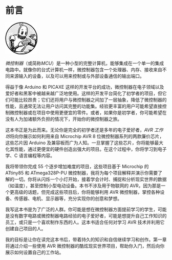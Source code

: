 # 前言

![](img/nsp-boxall502581-ct.jpg)

*微控制器*（或简称*MCU*）是一种小型的完整计算机，能够集成在一个单一的集成电路中。就像你的台式计算机一样，微控制器包含一个处理器、内存、接收来自不同来源输入的设备，以及可以用来控制或与外部设备通信的输出端口。

得益于像 Arduino 和 PICAXE 这样的开发平台的成功，微控制器在电子领域以及爱好者和黑客中被越来越广泛地使用。这样的开发平台简化了初学者的项目，但它们可能比较昂贵；它们还将用户与微控制器之间加了一层抽象，降低了微控制器的性能，且通常无法让用户访问其完整的功能集。经验更丰富的用户可能希望直接控制微控制器或在项目中使用更便宜的零件。或者，如果你是初学者，你可能希望在没有人为加诸额外负担的情况下，开始你的微控制器之旅。

这本书正是为此而来。无论你是完全的初学者还是多年的电子爱好者，*AVR 工作坊*将向你展示如何利用来自 Microchip AVR 8 位微控制器系列的两款廉价芯片，这些芯片因 Arduino 及兼容板而广为人知。一旦掌握了这些芯片，你将能够最大化其性能，通过更便宜的硬件创造出强大的项目。在这个过程中，你将学习到电子学、C 语言编程等内容。

我将带领你完成 55 个逐步增加难度的项目，这些项目基于 Microchip 的 ATtiny85 和 ATmega328P-PU 微控制器，我将为每个项目解释并演示你需要了解的一切。你将从闪烁一个小灯开始，接着学会计时、捕捉和分析现实世界的数据（如温度），甚至控制小型电动设备。本书不涉及用于物联网的 AVR，因为那是一个更高级的话题，但完成这些项目后，你将能够利用 AVR 微控制器，掌控各种设备、传感器、电机、显示器等，充分实现你的创意和梦想。

我写这本书是为了广泛的人群。你可能是想在微控制器方面提前学习的学生，可能是没有数字电路或微控制器电路经验的电子爱好者，可能是想提升自己工作知识的员工，或只是一个喜欢制作东西的人。这本书适合任何对学习 AVR 技术并利用它创建自己项目的人。

我的目标是让你在读完这本书后，带着持久的知识和自信继续学习和创作。第一章将通过介绍一些使用 AVR 微控制器的酷炫现实世界项目，帮助你入门，然后向你展示如何设置自己的工作站。
